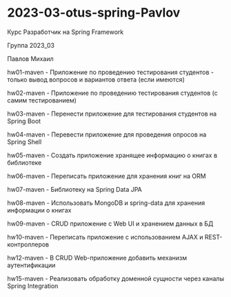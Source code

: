 # 2023-03-otus-spring-Pavlov

Курс Разработчик на Spring Framework

Группа 2023_03

Павлов Михаил

hw01-maven - Приложение по проведению тестирования студентов - только вывод вопросов и вариантов ответа (если имеются)

hw02-maven - Приложение по проведению тестирования студентов (с самим тестированием)

hw03-maven - Перенести приложение для тестирования студентов на Spring Boot

hw04-maven - Перевести приложение для проведения опросов на Spring Shell

hw05-maven - Создать приложение хранящее информацию о книгах в библиотеке

hw06-maven - Переписать приложение для хранения книг на ORM

hw07-maven - Библиотеку на Spring Data JPA

hw08-maven - Использовать MongoDB и spring-data для хранения информации о книгах

hw09-maven - CRUD приложение с Web UI и хранением данных в БД

hw10-maven - Переписать приложение с использованием AJAX и REST-контроллеров

hw12-maven - В CRUD Web-приложение добавить механизм аутентификации

hw15-maven - Реализовать обработку доменной сущности через каналы Spring Integration

